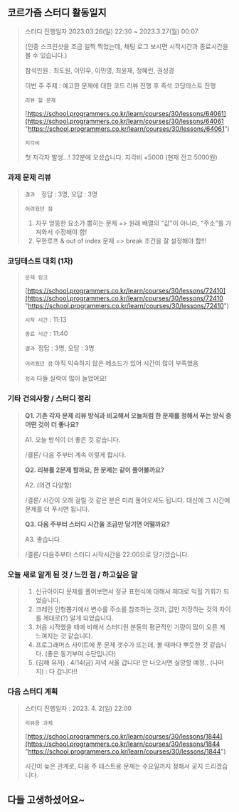 ## 코르가즘 스터디 활동일지

> 스터디 진행일자 2023.03.26(일) 22:30 ~ 2023.3.27(월) 00:07
>
> (인증 스크린샷을 조금 일찍 찍었는데, 채팅 로그 보시면 시작시간과 종료시간을 볼 수 있습니다.)
>
> 참석인원 : 최도원, 이민우, 이민영, 최윤재, 정혜린, 권성경
>
> 이번 주 주제 : 예고한 문제에 대한 코드 리뷰 진행 후 즉석 코딩테스트 진행
>
> `리뷰 할 문제`
>
> [https://school.programmers.co.kr/learn/courses/30/lessons/64061](https://school.programmers.co.kr/learn/courses/30/lessons/64061 "https://school.programmers.co.kr/learn/courses/30/lessons/64061")
>
> `지각비 `
>
> 첫 지각자 발생...! 32분에 오셨습니다. 지각비 +5000 (현재 잔고 5000원)

### 과제 문제 리뷰

> `결과  `정답 : 3명, 오답 : 3명
>
> `어려웠던 점`
>
> 1. 자꾸 엉뚱한 요소가 뽑히는 문제 => 원래 배열의 "값"이 아니라, "주소"를 가져와서 수정해야 함!
> 2. 무한루프 & out of index 문제 => break 조건을 잘 설정해야 함!!!

### 코딩테스트 대회 (1차)

> `문제 링크`
>
> [https://school.programmers.co.kr/learn/courses/30/lessons/72410](https://school.programmers.co.kr/learn/courses/30/lessons/72410 "https://school.programmers.co.kr/learn/courses/30/lessons/72410")
>
> `시작 시간` : 11:13
>
> `종료 시간` : 11:40
>
> `결과 `정답 : 3명, 오답 : 3명
>
> `어려웠던 점` 아직 익숙하지 않은 메소드가 있어 시간이 많이 부족했음
>
> `정리` 다들 실력이 많이 늘었어요!

### 기타 건의사항 / 스터디 정리

> **Q1. 기존 각자 문제 리뷰 방식과 비교해서 오늘처럼 한 문제를 정해서 푸는 방식 중 어떤 것이 더 좋나요?**
>
> A1. 오늘 방식이 더 좋은 것 같습니다.
>
> /결론/ 다음 주부터 계속 이렇게 합시다.
>
> **Q2. 리뷰를 2문제 할까요, 한 문제는 같이 풀어볼까요?**
>
> A2. (의견 다양함)
>
> /결론/ 시간이 오래 걸릴 것 같은 분은 미리 풀어오셔도 됩니다. 대신에 그 시간에 문제를 더 푸시면 됩니다.
>
> **Q3. 다음 주부터 스터디 시간을 조금만 당기면 어떨까요?**
>
> A3. 좋습니다.
>
> /결론/ 다음주부터 스터디 시작시간을 22:00으로 당기겠습니다.

### 오늘 새로 알게 된 것 / 느낀 점 / 하고싶은 말

> 1. 신규아이디 문제를 풀어보면서 정규 표현식에 대해서 제대로 익힐 기회가 되었습니다.
> 2. 크레인 인형뽑기에서 변수를 주소를 참조하는 것과, 값만 저장하는 것의 차이를 제대로(?) 알게 되었습니다.
> 3. 처음 시작했을 때에 비해서 스터디원 분들의 평균적인 기량이 많이 오른 게 느껴지는 것 같습니다.
> 4. 프로그래머스 사이트에 푼 문제 갯수가 뜨는데, 볼 때마다 뿌듯한 것 같습니다. (좋은 동기부여 수단입니다)
> 5. (김해 유저) : 4/14(금) 저녁 서울 갑니다! 안 나오시면 실망할 예정.. (나머지) : 다 갑니다!!

### 다음 스터디 계획

> 스터디 진행일자 : 2023. 4. 2(일) 22:00
>
> `리뷰용 과제`
>
> [https://school.programmers.co.kr/learn/courses/30/lessons/1844](https://school.programmers.co.kr/learn/courses/30/lessons/1844 "https://school.programmers.co.kr/learn/courses/30/lessons/1844")
>
> 시간이 늦은 관계로, 다음 주 테스트용 문제는 수요일까지 정해서 공지 드리겠습니다.

## 다들 고생하셨어요~
